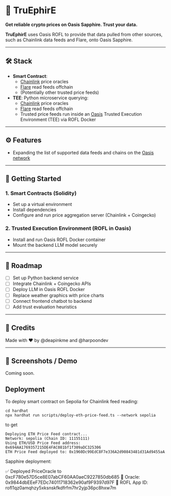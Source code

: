 # 🍃 TruEphirE

**Get reliable crypto prices on Oasis Sapphire. Trust your data.**

**TruEphirE** uses Oasis ROFL to provide that data pulled from other sources, such as Chainlink data feeds and Flare, onto Oasis Sapphire.

---

## 🛠️ Stack

- **Smart Contract**:
  - [Chainlink](https://chain.link/) price oracles
  - [Flare](https://dev.flare.network/) read feeds offchain
  - (Potentially other trusted price feeds)
- **TEE**: Python microservice querying:
  - [Chainlink](https://chain.link/) price oracles
  - [Flare](https://dev.flare.network/) read feeds offchain
  - Trusted price feeds run inside an [Oasis](https://oasisprotocol.org/) Trusted Execution Environment (TEE) via ROFL Docker

---

## ⚙️ Features

- Expanding the list of supported data feeds and chains on the [Oasis network](https://docs.chain.link/data-feeds/price-feeds/addresses?page=1&testnetPage=1)

---

## 🚀 Getting Started

### 1. Smart Contracts (Solidity)
- Set up a virtual environment
- Install dependencies
- Configure and run price aggregation server (Chainlink + Coingecko)

### 2. Trusted Execution Environment (ROFL in Oasis)
- Install and run Oasis ROFL Docker container
- Mount the backend LLM model securely

---

## 🧭 Roadmap

- [ ] Set up Python backend service
- [ ] Integrate Chainlink + Coingecko APIs
- [ ] Deploy LLM in Oasis ROFL Docker
- [ ] Replace weather graphics with price charts
- [ ] Connect frontend chatbot to backend
- [ ] Add trust evaluation heuristics

---

## 👥 Credits

Made with ❤️ by @deapinkme and @harpoondev

---

## 📸 Screenshots / Demo

Coming soon.


## Deployment

To deploy smart contract on Sepolia for Chainlink feed reading:
```
cd hardhat
npx hardhat run scripts/deploy-eth-price-feed.ts --network sepolia
```
to get
```
Deploying ETH Price Feed contract...
Network: sepolia (Chain ID: 11155111)
Using ETH/USD Price Feed address: 0x694AA1769357215DE4FAC081bf1f309aDC325306
ETH Price Feed deployed to: 0x1960Dc99EdC8F7e336A2d90843481d31Ad9455aA
```



Sapphire deployment:

✅ Deployed PriceOracle to 0xcF780e57D5ce8E07abCF60AA0aeC9227850db685
👤 Oracle: 0x9844dbEEeF7EDc74011718362e90af9F9397d97F
🔐 ROFL App ID: rofl1qz0amqhzy5xksnskfkdfrfm7hr2yjp36pc8hxw7m
